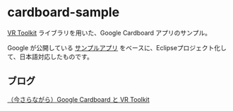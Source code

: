 cardboard-sample
================

[VR Toolkit](https://developers.google.com/cardboard/get-started) ライブラリを用いた、Google Cardboard アプリのサンプル。

Google が公開している [サンプルアプリ](https://github.com/googlesamples/cardboard/)
をベースに、Eclipseプロジェクト化して、日本語対応したものです。

## ブログ

[（今さらながら）Google Cardboard と VR Toolkit](http://iti.hatenablog.jp/)
